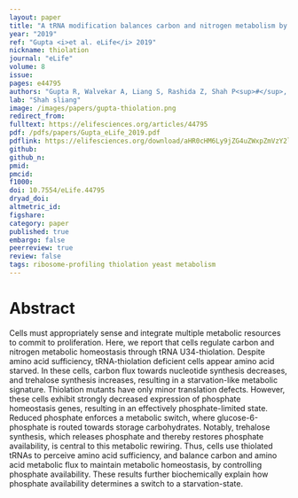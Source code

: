```yaml
---
layout: paper
title: "A tRNA modification balances carbon and nitrogen metabolism by regulating phosphate homeostasis, to couple metabolism to cell cycle progression."
year: "2019"
ref: "Gupta <i>et al. eLife</i> 2019"
nickname: thiolation
journal: "eLife"
volume: 8
issue: 
pages: e44795 
authors: "Gupta R, Walvekar A, Liang S, Rashida Z, Shah P<sup>#</sup>, Laxman S<sup>#</sup>"
lab: "Shah sliang"
image: /images/papers/gupta-thiolation.png
redirect_from: 
fulltext: https://elifesciences.org/articles/44795
pdf: /pdfs/papers/Gupta_eLife_2019.pdf
pdflink: https://elifesciences.org/download/aHR0cHM6Ly9jZG4uZWxpZmVzY2llbmNlcy5vcmcvYXJ0aWNsZXMvNDQ3OTUvZWxpZmUtNDQ3OTUtdjIucGRm/elife-44795-v2.pdf
github:
github_n:
pmid: 
pmcid: 
f1000: 
doi: 10.7554/eLife.44795
dryad_doi: 
altmetric_id: 
figshare: 
category: paper
published: true
embargo: false
peerreview: true
review: false
tags: ribosome-profiling thiolation yeast metabolism
---
```

# Abstract 

Cells must appropriately sense and integrate multiple metabolic resources to commit to proliferation. Here, we report that cells regulate carbon and nitrogen metabolic homeostasis through tRNA U34-thiolation. Despite amino acid sufficiency, tRNA-thiolation deficient cells appear amino acid starved. In these cells, carbon flux towards nucleotide synthesis decreases, and trehalose synthesis increases, resulting in a starvation-like metabolic signature. Thiolation mutants have only minor translation defects. However, these cells exhibit strongly decreased expression of phosphate homeostasis genes, resulting in an effectively phosphate-limited state. Reduced phosphate enforces a metabolic switch, where glucose-6-phosphate is routed towards storage carbohydrates. Notably, trehalose synthesis, which releases phosphate and thereby restores phosphate availability, is central to this metabolic rewiring. Thus, cells use thiolated tRNAs to perceive amino acid sufficiency, and balance carbon and amino acid metabolic flux to maintain metabolic homeostasis, by controlling phosphate availability. These results further biochemically explain how phosphate availability determines a switch to a starvation-state.

